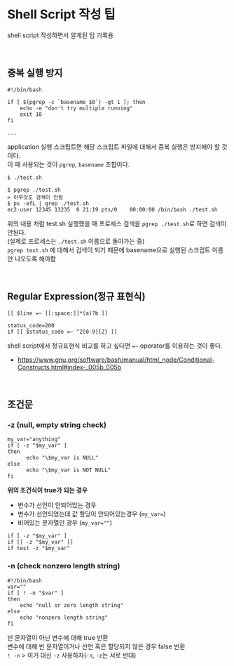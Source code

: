 # Shell Script 작성 팁

shell script 작성하면서 알게된 팁 기록용

<br>

## 중복 실행 방지

```shell
#!/bin/bash

if [ $(pgrep -c `basename $0`) -gt 1 ]; then
	echo -e "don't try multiple running"
	exit 10
fi

...
```
application 실행 스크립트면 해당 스크립트 파일에 대해서 중복 실행은 방지해야 할 것이다.  
이 때 사용되는 것이 `pgrep`, `basename` 조합이다.  
```shell
$ ./test.sh

$ pgrep ./test.sh
> 아무것도 검색이 안됨
$ ps -efL | grep ./test.sh
ec2-user 12345 13235  0 21:19 pts/0    00:00:00 /bin/bash ./test.sh
```
위의 내용 처럼 test.sh 실행했을 때 프로세스 검색을 `pgrep ./test.sh`로 하면 검색이 안된다.  
(실제로 프로세스는 `./test.sh` 이름으로 돌아가는 중)  
`pgrep test.sh` 에 대해서 검색이 되기 때문에 basename으로 실행된 스크립트 이름만 나오도록 해야함

<br>

## Regular Expression(정규 표현식)

```shell
[[ $line =~ [[:space:]]*(a)?b ]]

status_code=200
if [[ $status_code =~ ^2[0-9]{2} ]]
```
shell script에서 정규표현식 비교를 하고 싶다면 `=~` operator를 이용하는 것이 좋다.
- https://www.gnu.org/software/bash/manual/html_node/Conditional-Constructs.html#index-_005b_005b

<br>

## 조건문

### -z (null, empty string check)
```shell
my_var="anything"
if [ -z "$my_var" ]
then
      echo "\$my_var is NULL"
else
      echo "\$my_var is NOT NULL"
fi
```
**위의 조건식이 true가 되는 경우**
- 변수가 선언이 안되어있는 경우
- 변수가 선언되었는데 값 할당이 안되어있는경우 (`my_var=`)
- 비어있는 문자열인 경우 (`my_var=""`)

```shell
if [ -z "$my_var" ]
if [[ -z "$my_var" ]]
if test -z "$my_var" 
```

### -n (check nonzero length string)
```shell
#!/bin/bash
var=""
if [ ! -n "$var" ]
then
	echo "null or zero length string"
else
	echo "nonzero length string"
fi
```
빈 문자열이 아닌 변수에 대해 true 반환  
변수에 대해 빈 문자열이거나 선언 혹은 할당되지 않은 경우 false 반환  
`! -n` > 이거 대신 `-z` 사용하자(`-n`, `-z`는 서로 반대)